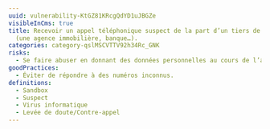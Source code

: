 ```yaml
---
uuid: vulnerability-KtGZ81KRcgQdYD1uJBGZe
visibleInCms: true
title: Recevoir un appel téléphonique suspect de la part d’un tiers de confiance
  (une agence immobilière, banque…).
categories: category-qslMSCVTTV92h34Rc_GNK
risks:
  - Se faire abuser en donnant des données personnelles au cours de l’appel.
goodPractices:
  - Éviter de répondre à des numéros inconnus.
definitions:
  - Sandbox
  - Suspect
  - Virus informatique
  - Levée de doute/Contre-appel
---
```


